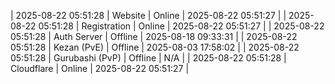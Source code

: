 | 2025-08-22 05:51:28 | Website | Online | 2025-08-22 05:51:27 |
| 2025-08-22 05:51:28 | Registration | Online | 2025-08-22 05:51:27 |
| 2025-08-22 05:51:28 | Auth Server | Offline | 2025-08-18 09:33:31 |
| 2025-08-22 05:51:28 | Kezan (PvE) | Offline | 2025-08-03 17:58:02 |
| 2025-08-22 05:51:28 | Gurubashi (PvP) | Offline | N/A |
| 2025-08-22 05:51:28 | Cloudflare | Online | 2025-08-22 05:51:27 |
